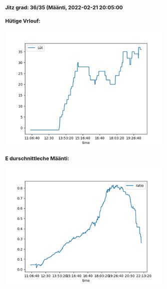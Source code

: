 ### Jitz grad: 36/35 (Määnti, 2022-02-21 20:05:00

### Hütige Vrlouf:
![Graph](Today.png)

### E durschnittleche Määnti:
![Graph](Määnti.png)